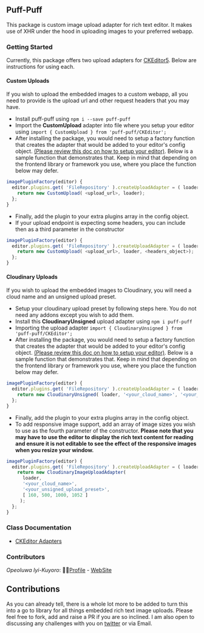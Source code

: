 ## Puff-Puff

This package is custom image upload adapter for rich text editor. It makes use of XHR under the hood in uploading images to your preferred webapp.

### Getting Started

Currently, this package offers two upload adapters for [CKEditor5](https://ckeditor.com/ckeditor-5/). Below are instructions for using each.

#### Custom Uploads

If you wish to upload the embedded images to a custom webapp, all you need to provide is the upload url and other request headers that you may have.

- Install puff-puff using `npm i --save puff-puff`
- Import the **CustomUpload** adapter into file where you setup your editor using `import { CustomUpload } from 'puff-puff/CKEditor';`
- After installing the package, you would need to setup a factory function that creates the adapter that would be added to your editor's config object. [(Please review this doc on how to setup your editor)](https://ckeditor.com/docs/ckeditor5/latest/builds/guides/integration/frameworks/overview.html). Below is a sample function that demonstrates that. Keep in mind that depending on the frontend library or framework you use, where you place the function below may defer.
```javascript
imagePluginFactory(editor) {
  editor.plugins.get( 'FileRepository' ).createUploadAdapter = ( loader ) => {
    return new CustomUpload( <upload_url>, loader);
  };
}
```
- Finally, add the plugin to your extra plugins array in the config object.
- If your upload endpoint is expecting some headers, you can include then as a third parameter in the constructor
```javascript
imagePluginFactory(editor) {
  editor.plugins.get( 'FileRepository' ).createUploadAdapter = ( loader ) => {
    return new CustomUpload( <upload_url>, loader, <headers_object>);
  };
}
```

#### Cloudinary Uploads

If you wish to upload the embedded images to Cloudinary, you will need a cloud name and an unsigned upload preset.

- Setup your cloudinary upload preset by following steps here. You do not need any addons except you wish to add them.
- Install this **CloudinaryUnsigned** upload adapter using `npm i puff-puff`
- Importing the upload adapter `import { CloudinaryUnsigned } from 'puff-puff/CKEditor';`
- After installing the package, you would need to setup a factory function that creates the adapter that would be added to your editor's config object. [(Please review this doc on how to setup your editor)](https://ckeditor.com/docs/ckeditor5/latest/builds/guides/integration/frameworks/overview.html). Below is a sample function that demonstrates that. Keep in mind that depending on the frontend library or framework you use, where you place the function below may defer.
```javascript
imagePluginFactory(editor) {
  editor.plugins.get( 'FileRepository' ).createUploadAdapter = ( loader ) => {
    return new CloudinaryUnsigned( loader, '<your_cloud_name>', '<your_unsigned_upload_preset>', [ 160, 500, 1000, 1052 ]);
  };
}
```
- Finally, add the plugin to your extra plugins array in the config object.
- To add responsive image support, add an array of image sizes you wish to use as the fourth parameter of the constructor. **Please note that you may have to use the editor to display the rich text content for reading and ensure it is not editable to see the effect of the responsive images when you resize your window.**
```javascript
imagePluginFactory(editor) {
  editor.plugins.get( 'FileRepository' ).createUploadAdapter = ( loader ) => {
    return new CloudinaryImageUploadAdapter(
      loader,
      '<your_cloud_name>',
      '<your_unsigned_upload_preset>',
      [ 160, 500, 1000, 1052 ]
     );
  };
}
```

### Class Documentation

- [CKEditor Adapters]()

### Contributors

_Opeoluwa Iyi-Kuyoro_: 👨🏿[Profile](https://github.com/IyiKuyoro) - [WebSite](https://iyikuyoro.dev)

## Contributions

As you can already tell, there is a whole lot more to be added to turn this into a go to library for all things embedded rich text image uploads. Please feel free to fork, add and raise a PR if you are so inclined. I am also open to discussing any challenges with you on [twitter](https://twitter.com/IyiKuyoro) or via Email.

